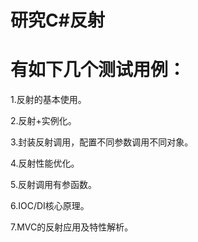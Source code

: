 # 研究C#反射

<h1>有如下几个测试用例：</h1>
<p>1.反射的基本使用。</p>
<p>2.反射+实例化。</p>
<p>3.封装反射调用，配置不同参数调用不同对象。</p>
<p>4.反射性能优化。</p>
<p>5.反射调用有参函数。</p>
<p>6.IOC/DI核心原理。</p>
<p>7.MVC的反射应用及特性解析。</p>

